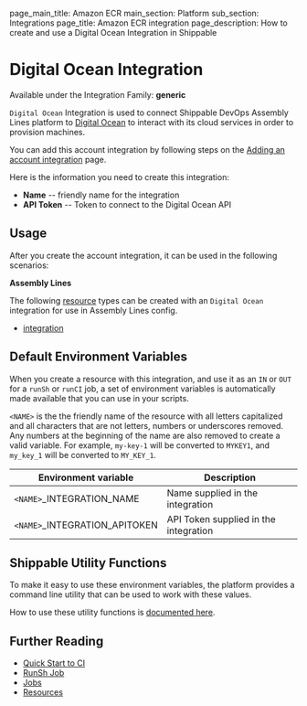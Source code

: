 page_main_title: Amazon ECR
main_section: Platform
sub_section: Integrations
page_title: Amazon ECR integration
page_description: How to create and use a Digital Ocean Integration in Shippable

# Digital Ocean Integration

Available under the Integration Family: **generic**

`Digital Ocean` Integration is used to connect Shippable DevOps Assembly Lines platform to [Digital Ocean](https://www.digitalocean.com/) to interact with its cloud services in order to provision machines.

You can add this account integration by following steps on the [Adding an account integration](/platform/tutorial/integration/howto-crud-integration/) page.

Here is the information you need to create this integration:

* **Name** -- friendly name for the integration
* **API Token** -- Token to connect to the Digital Ocean API

## Usage

After you create the account integration, it can be used in the following scenarios:

**Assembly Lines**

The following [resource](/platform/workflow/resource/overview/) types can be created with an `Digital Ocean` integration for use in Assembly Lines config.

* [integration](/platform/workflow/resource/integration)

## Default Environment Variables
When you create a resource with this integration, and use it as an `IN` or `OUT` for a `runSh` or `runCI` job, a set of environment variables is automatically made available that you can use in your scripts.

`<NAME>` is the the friendly name of the resource with all letters capitalized and all characters that are not letters, numbers or underscores removed. Any numbers at the beginning of the name are also removed to create a valid variable. For example, `my-key-1` will be converted to `MYKEY1`, and `my_key_1` will be converted to `MY_KEY_1`.

| Environment variable						         | Description        |
| ------			 							         |----------------- |
| `<NAME>`\_INTEGRATION\_NAME       | Name supplied in the integration |
| `<NAME>`\_INTEGRATION\_APITOKEN   | API Token supplied in the integration |

## Shippable Utility Functions
To make it easy to use these environment variables, the platform provides a command line utility that can be used to work with these values.

How to use these utility functions is [documented here](/platform/tutorial/workflow/using-shipctl).

## Further Reading
* [Quick Start to CI](/getting-started/ci-sample)
* [RunSh Job](/platform/workflow/job/runsh)
* [Jobs](/platform/workflow/job/overview)
* [Resources](/platform/workflow/resource/overview)
